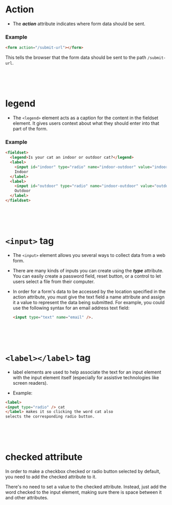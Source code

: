 # Action

- The **_action_** attribute indicates where form data should be sent.

### Example

```HTML
<form action="/submit-url"></form>
```

This tells the browser that the form data should be sent to the path `/submit-url`.

&nbsp;

&nbsp;

# legend

- The `<legend>` element acts as a caption for the content in the fieldset element. It gives users context about what they should enter into that part of the form.

### Example

```html
<fieldset>
  <legend>Is your cat an indoor or outdoor cat?</legend>
  <label>
    <input id="indoor" type="radio" name="indoor-outdoor" value="indoor" />
    Indoor
  </label>
  <label>
    <input id="outdoor" type="radio" name="indoor-outdoor" value="outdoor" />
    Outdoor
  </label>
</fieldset>
```

&nbsp;

&nbsp;

# `<input>` tag

- The `<input>` element allows you several ways to collect data from a web form.

- There are many kinds of inputs you can create using the **_type_** attribute. You can easily create a password field, reset button, or a control to let users select a file from their computer.

- In order for a form's data to be accessed by the location specified in the action attribute, you must give the text field a name attribute and assign it a value to represent the data being submitted. For example, you could use the following syntax for an email address text field:

  ```html
  <input type="text" name="email" />.
  ```

&nbsp;

&nbsp;

# `<label></label>` tag

- label elements are used to help associate the text for an input element with the input element itself (especially for assistive technologies like screen readers).

- Example:

```md
<label>
<input type="radio" /> cat
</label> makes it so clicking the word cat also
selects the corresponding radio button.
```

&nbsp;

&nbsp;

# checked attribute

In order to make a checkbox checked or radio button selected by default, you need to add the checked attribute to it.

There's no need to set a value to the checked attribute. Instead, just add the word checked to the input element, making sure there is space between it and other attributes.
